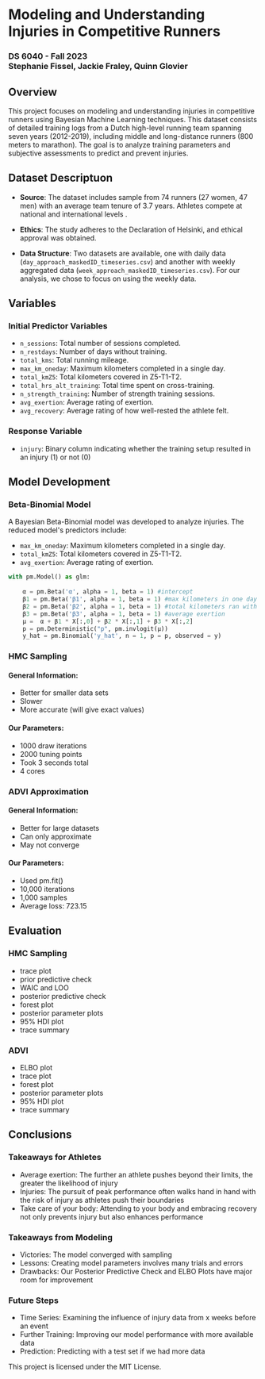 # Modeling and Understanding Injuries in Competitive Runners 

### DS 6040 - Fall 2023 <br> Stephanie Fissel, Jackie Fraley, Quinn Glovier

## Overview

This project focuses on modeling and understanding injuries in competitive runners using Bayesian Machine Learning techniques. This dataset consists of detailed training logs from a Dutch high-level running team spanning seven years (2012-2019), including middle and long-distance runners (800 meters to marathon). The goal is to analyze training parameters and subjective assessments to predict and prevent injuries. 

## Dataset Descriptuon

- **Source**: The dataset includes sample from 74 runners (27 women, 47 men) with an average team tenure of 3.7 years. Athletes compete at national and international levels .

- **Ethics**: The study adheres to the Declaration of Helsinki, and ethical approval was obtained.
- **Data Structure**: Two datasets are available, one with daily data (`day_approach_maskedID_timeseries.csv`) and another with weekly aggregated data (`week_approach_maskedID_timeseries.csv`). For our analysis, we chose to focus on using the weekly data.

## Variables

### Initial Predictor Variables

- `n_sessions`: Total number of sessions completed.
- `n_restdays`: Number of days without training.
- `total_kms`: Total running mileage.
- `max_km_oneday`: Maximum kilometers completed in a single day.
- `total_kmZ5`: Total kilometers covered in Z5-T1-T2.
- `total_hrs_alt_training`: Total time spent on cross-training.
- `n_strength_training`: Number of strength training sessions.
- `avg_exertion`: Average rating of exertion.
- `avg_recovery`: Average rating of how well-rested the athlete felt.

### Response Variable

- `injury`: Binary column indicating whether the training setup resulted in an injury (1) or not (0)

## Model Development

### Beta-Binomial Model

A Bayesian Beta-Binomial model was developed to analyze injuries. 
The reduced model's predictors include:
- `max_km_oneday`: Maximum kilometers completed in a single day.
- `total_kmZ5`: Total kilometers covered in Z5-T1-T2.
- `avg_exertion`: Average rating of exertion.

```python
with pm.Model() as glm:
    
    α = pm.Beta('α', alpha = 1, beta = 1) #intercept
    β1 = pm.Beta('β1', alpha = 1, beta = 1) #max kilometers in one day
    β2 = pm.Beta('β2', alpha = 1, beta = 1) #total kilometers ran with anaerobic heart rate
    β3 = pm.Beta('β3', alpha = 1, beta = 1) #average exertion
    μ =  α + β1 * X[:,0] + β2 * X[:,1] + β3 * X[:,2]
    p = pm.Deterministic("p", pm.invlogit(μ))
    y_hat = pm.Binomial('y_hat', n = 1, p = p, observed = y)
```
### HMC Sampling
#### General Information:
- Better for smaller data sets
- Slower
- More accurate (will give exact values)

#### Our Parameters:
- 1000 draw iterations
- 2000 tuning points
- Took 3 seconds total
- 4 cores

### ADVI Approximation
#### General Information:
- Better for large datasets
- Can only approximate
- May not converge

#### Our Parameters:
- Used pm.fit()
- 10,000 iterations
- 1,000 samples
- Average loss: 723.15

## Evaluation
### HMC Sampling
- trace plot
- prior predictive check
- WAIC and LOO
- posterior predictive check
- forest plot
- posterior parameter plots
- 95% HDI plot
- trace summary
### ADVI
- ELBO plot
- trace plot
- forest plot
- posterior parameter plots
- 95% HDI plot
- trace summary

## Conclusions
### Takeaways for Athletes
- Average exertion: The further an athlete pushes beyond their limits, the greater the likelihood of injury
- Injuries: The pursuit of peak performance often walks hand in hand with the risk of injury as athletes push their boundaries
- Take care of your body: Attending to your body and embracing recovery not only prevents injury but also enhances performance 

### Takeaways from Modeling
- Victories: The model converged with sampling
- Lessons: Creating model parameters involves many trials and errors
- Drawbacks: Our Posterior Predictive Check and ELBO Plots have major room for improvement

### Future Steps
- Time Series: Examining the influence of injury data from x weeks before an event
- Further Training: Improving our model performance with more available data
- Prediction: Predicting with a test set if we had more data

This project is licensed under the MIT License. 
